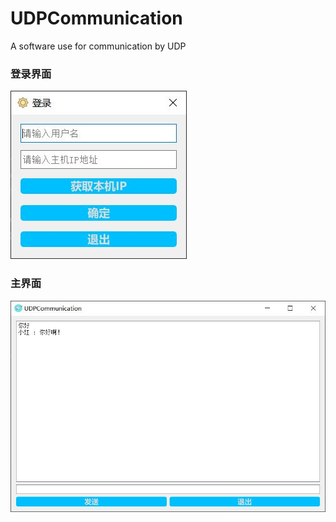# UDPCommunication
 A software use for communication by UDP

 ### 登录界面
 ![avatar](https://github.com/ilvli/UDPCommunication/blob/master/Screenshot/login.JPG)

### 主界面

![avatar](https://github.com/ilvli/UDPCommunication/blob/master/Screenshot/main.JPG)


